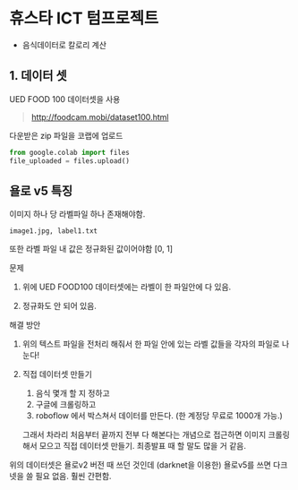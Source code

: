 # 휴스타 ICT 텀프로젝트

- 음식데이터로 칼로리 계산


## 1. 데이터 셋

UED FOOD 100 데이터셋을 사용

> http://foodcam.mobi/dataset100.html

다운받은 zip 파일을 코랩에 업로드

```py
from google.colab import files
file_uploaded = files.upload()
```

## 욜로 v5 특징

이미지 하나 당 라벨파일 하나 존재해야함.
```
image1.jpg, label1.txt
```

또한 라벨 파일 내 값은 정규화된 값이어야함 [0, 1]

문제

1. 위에 UED FOOD100 데이터셋에는 라벨이 한 파일안에 다 있음. 

2. 정규화도 안 되어 있음.

해결 방안
1. 위의 텍스트 파일을 전처리 해줘서 한 파일 안에 있는 라벨 값들을 각자의 파일로 나눈다!
2. 직접 데이터셋 만들기
   1. 음식 몇개 할 지 정하고
   2. 구글에 크롤링하고
   3. roboflow 에서 박스쳐서 데이터를 만든다. (한 계정당 무료로 1000개 가능.) 
   
   그래서 차라리 처음부터 끝까지 전부 다 해본다는 개념으로 접근하면 이미지 크롤링해서 모으고 직접 데이터셋 만들기. 최종발표 때 할 말도 많을 거 같음.
   

위의 데이터셋은 욜로v2 버전 때 쓰던 것인데 (darknet을 이용한) 욜로v5를 쓰면 다크넷을 쓸 필요 없음. 훨씬 간편함.


